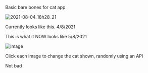 
Basic bare bones for cat app

![2021-08-04_18h28_21](https://user-images.githubusercontent.com/82812348/128228064-fa0cf6fa-446e-41b7-969a-49668cd2d71a.png)

Currently looks like this. 4/8/2021



This is what it NOW looks like 5/8/2021

![image](https://user-images.githubusercontent.com/82812348/128352923-22e0087c-cd30-4940-b255-8234ac404ec2.png)

Click each image to change the cat shown, randomly using an API






Not bad
